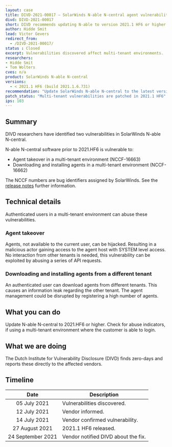 ```yaml
---
layout: case
title: DIVD-2021-00017 – SolarWinds N-able N-central agent vulnerabilities
divd: DIVD-2021-00017
short: DIVD recommends updating N-able to version 2021.1 HF6 or higher.
author: Hidde Smit
lead: Victor Gevers
redirect_from:
  - /DIVD-2021-00017/
status : Closed
excerpt: Vulnerabilities discovered affect multi-tenant environments.
researchers:
- Hidde Smit
- Tom Wolters
cves: n/a
product: SolarWinds N-able N-central
versions:
  - < 2021.1 HF6 (build 2021.1.6.731)
recommendation: "Update SolarWinds N-able N-central to the latest version."
patch_status: "Multi-tenant vulnerabilities are patched in 2021.1 HF6"
ips: 103
---
```


## Summary
DIVD researchers have identified two vulnerabilities in SolarWinds N-able N-central.

N-able N-central software prior to 2021.HF6 is vulnerable to:
* Agent takeover in a multi-tenant environment (NCCF-16663)
* Downloading and installing agents in a multi-tenant environment (NCCF-16662)

The NCCF numbers are bug identifiers assigned by SolarWinds. See the [release notes]( https://documentation.n-able.com/N-central/Rel_2021-1-6_HF6/N-central_2021-1-6_HF6_ReleaseNotes_en.pdf) further information.

## Technical details
Authenticated users in a multi-tenant environment can abuse these vulnerabilities.

### Agent takeover
Agents, not available to the current user, can be hijacked. Resulting in a malicious actor gaining access to the agent host with SYSTEM level access. No interaction from other tenants is needed, this vulnerability can be exploited by abusing a series of API requests.

### Downloading and installing agents from a different tenant
An authenticated user can download agents from different tenants. This causes an information leak regarding the other tenant. The agent management could be disrupted by registering a high number of agents.

## What you can do
Update N-able N-central to 2021.HF6 or higher. Check for abuse indicators, if using a multi-tenant environment where the customer is able to login.
 
## What we are doing
The Dutch Institute for Vulnerability Disclosure (DIVD) finds zero-days and reports these directly to the affected vendors.

## Timeline

| Date  | Description |
|:-----:|-------------|
| 05 July 2021 | Vulnerabilities discovered. |
| 12 July 2021 | Vendor informed. |
| 14 July 2021 | Vendor confirmed vulnerability. |
| 27 August 2021 | 2021.1 HF6 released. |
| 24 September 2021 | Vendor notified DIVD about the fix. |
